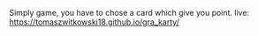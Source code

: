 Simply game, you have to chose a card which give you point.
live: https://tomaszwitkowski18.github.io/gra_karty/
